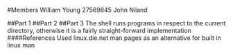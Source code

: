 #Members
William Young 27569845
John Niland

##Part 1
##Part 2
##Part 3
The shell runs programs in respect to the current directory, otherwise it is a fairly straight-forward implementation
####References Used
linux.die.net man pages as an alternative for built in linux man
